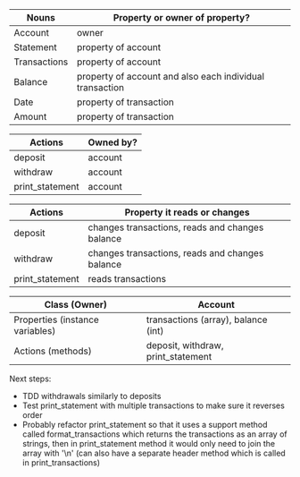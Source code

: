 | Nouns        | Property or owner of property?                           |
| ------------ | -------------------------------------------------------- |
| Account      | owner                                                    |
| Statement    | property of account                                      |
| Transactions | property of account                                      |
| Balance      | property of account and also each individual transaction |
| Date         | property of transaction                                  |
| Amount       | property of transaction                                  |

| Actions         | Owned by? |
| --------------- | --------- |
| deposit         | account   |
| withdraw        | account   |
| print_statement | account   |

| Actions         | Property it reads or changes                    |
| --------------- | ----------------------------------------------- |
| deposit         | changes transactions, reads and changes balance |
| withdraw        | changes transactions, reads and changes balance |
| print_statement | reads transactions                              |

| Class (Owner)                   | Account                             |
| ------------------------------- | ----------------------------------- |
| Properties (instance variables) | transactions (array), balance (int) |
| Actions (methods)               | deposit, withdraw, print_statement  |

Next steps:

- TDD withdrawals similarly to deposits
- Test print_statement with multiple transactions to make sure it reverses order
- Probably refactor print_statement so that it uses a support method called format_transactions which returns the transactions as an array of strings, then in print_statement method it would only need to join the array with '\n' (can also have a separate header method which is called in print_transactions)
